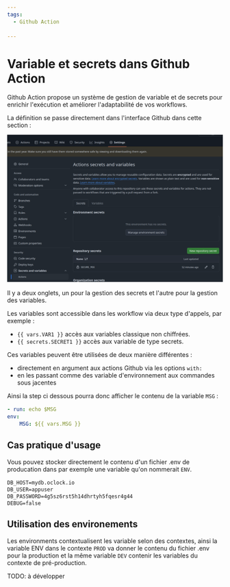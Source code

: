```yaml
---
tags:
  - Github Action

---
```

# Variable et secrets dans Github Action

Github Action propose un système de gestion de variable et de secrets pour enrichir l'exécution et améliorer l'adaptabilité de vos workflows.

La définition se passe directement dans l'interface Github dans cette section :

![alt text](image-4.png)

Il y a deux onglets, un pour la gestion des secrets et l'autre pour la gestion des variables.

Les variables sont accessible dans les workflow via deux type d'appels, par exemple :

- `{{ vars.VAR1 }}` accès aux variables classique non chiffrées.
- `{{ secrets.SECRET1 }}` accès aux variable de type secrets.

Ces variables peuvent être utilisées de deux manière différentes :

- directement en argument aux actions Github via les options `with:`
- en les passant comme des variable d'environnement aux commandes sous jacentes

Ainsi la step ci dessous pourra donc afficher le contenu de la variable `MSG` :

```yaml
- run: echo $MSG
env:
    MSG: ${{ vars.MSG }}
```

## Cas pratique d'usage

Vous pouvez stocker directement le contenu d'un fichier .env de producation dans par exemple une variable qu'on nommerait `ENV`.

```env
DB_HOST=mydb.oclock.io
DB_USER=appuser
DB_PASSWORD=4g5sz6rst5h14dhrtyh5fqesr4g44
DEBUG=false
```

## Utilisation des environements

Les environments contextualisent les variable selon des contextes, ainsi la variable ENV dans le contexte `PROD` va donner le contenu du fichier .env pour la production et la même variable `DEV` contenir les variables du contexte de pré-production.

TODO: à développer
